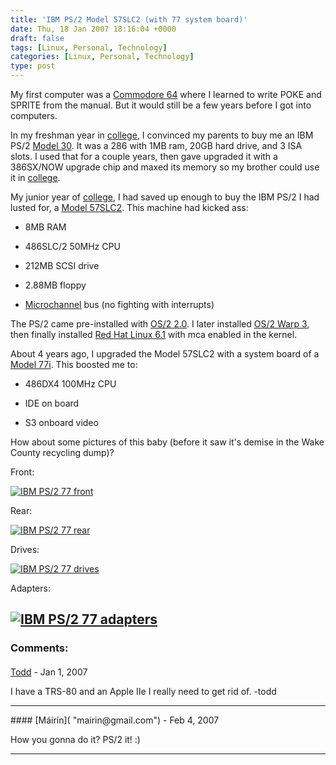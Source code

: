```yaml
---
title: 'IBM PS/2 Model 57SLC2 (with 77 system board)'
date: Thu, 18 Jan 2007 18:16:04 +0000
draft: false
tags: [Linux, Personal, Technology]
categories: [Linux, Personal, Technology]
type: post
---
```


My first computer was a [Commodore 64](http://en.wikipedia.org/wiki/Commodore_64) where I learned to write POKE and SPRITE from the manual. But it would still be a few years before I got into computers.

In my freshman year in [college](http://www.umd.edu/), I convinced my parents to buy me an IBM PS/2 [Model 30](http://en.wikipedia.org/wiki/IBM_Personal_System/2#Models). It was a 286 with 1MB ram, 20GB hard drive, and 3 ISA slots. I used that for a couple years, then gave upgraded it with a 386SX/NOW upgrade chip and maxed its memory so my brother could use it in [college](http://www.vt.edu/).

My junior year of [college](http://www.umd.edu/), I had saved up enough to buy the IBM PS/2 I had lusted for, a [Model 57SLC2](http://en.wikipedia.org/wiki/IBM_Personal_System/2#Models). This machine had kicked ass:

*   8MB RAM

*   486SLC/2 50MHz CPU

*   212MB SCSI drive

*   2.88MB floppy

*   [Microchannel](http://en.wikipedia.org/wiki/MicroChannel) bus (no fighting with interrupts)

The PS/2 came pre-installed with [OS/2 2.0](http://en.wikipedia.org/wiki/IBM_OS/2). I later installed [OS/2 Warp 3](http://en.wikipedia.org/wiki/IBM_OS/2#The_.22Warp.22_years), then finally installed [Red Hat Linux 6.1](http://en.wikipedia.org/wiki/Red_Hat_Linux) with mca enabled in the kernel.

About 4 years ago, I upgraded the Model 57SLC2 with a system board of a [Model 77i](http://en.wikipedia.org/wiki/IBM_Personal_System/2#Models). This boosted me to:

*   486DX4 100MHz CPU

*   IDE on board

*   S3 onboard video

How about some pictures of this baby (before it saw it's demise in the Wake County recycling dump)?

Front:

[![IBM PS/2 77 front](http://farm1.static.flickr.com/157/343529637_b00255dcc6.jpg)](http://www.flickr.com/photos/jmrodri/343529637/ "Photo Sharing")

Rear:

[![IBM PS/2 77 rear](http://farm1.static.flickr.com/153/343529646_d61ac5fb96.jpg)](http://www.flickr.com/photos/jmrodri/343529646/ "Photo Sharing")

Drives:

[![IBM PS/2 77 drives](http://farm1.static.flickr.com/149/343529658_d5bb6811b0.jpg)](http://www.flickr.com/photos/jmrodri/343529658/ "Photo Sharing")

Adapters:

[![IBM PS/2 77 adapters](http://farm1.static.flickr.com/133/343529648_39c4d2bf17.jpg)](http://www.flickr.com/photos/jmrodri/343529648/ "Photo Sharing")
---
### Comments:
####
[Todd](http://www.dma.org/cgi-bin/cgiwrap/tw/toddblog "taw@pobox.com") - <time datetime="2007-01-22 21:32:51">Jan 1, 2007</time>

I have a TRS-80 and an Apple IIe I really need to get rid of. -todd
<hr />
####
[Máirín]( "mairin@gmail.com") - <time datetime="2007-02-01 12:14:14">Feb 4, 2007</time>

How you gonna do it? PS/2 it! :)
<hr />
